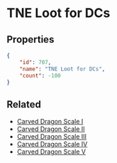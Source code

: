 # TNE Loot for DCs

<no description available>

## Properties

```json
{
    "id": 707,
    "name": "TNE Loot for DCs",
    "count": -100
}
```

## Related

- [Carved Dragon Scale I](../items/20289-carved-dragon-scale-i.md)
- [Carved Dragon Scale II](../items/20290-carved-dragon-scale-ii.md)
- [Carved Dragon Scale III](../items/20291-carved-dragon-scale-iii.md)
- [Carved Dragon Scale IV](../items/20292-carved-dragon-scale-iv.md)
- [Carved Dragon Scale V](../items/20293-carved-dragon-scale-v.md)


